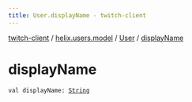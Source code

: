 ```yaml
---
title: User.displayName - twitch-client
---
```


[twitch-client](../../index.html) / [helix.users.model](../index.html) / [User](index.html) / [displayName](./display-name.html)

# displayName

`val displayName: `[`String`](https://kotlinlang.org/api/latest/jvm/stdlib/kotlin/-string/index.html)